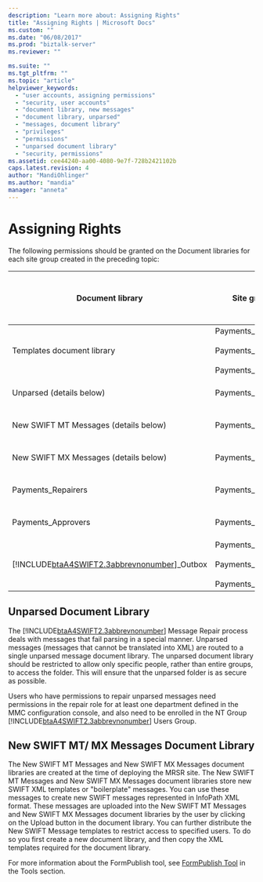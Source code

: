 ```yaml
---
description: "Learn more about: Assigning Rights"
title: "Assigning Rights | Microsoft Docs"
ms.custom: ""
ms.date: "06/08/2017"
ms.prod: "biztalk-server"
ms.reviewer: ""

ms.suite: ""
ms.tgt_pltfrm: ""
ms.topic: "article"
helpviewer_keywords: 
  - "user accounts, assigning permissions"
  - "security, user accounts"
  - "document library, new messages"
  - "document library, unparsed"
  - "messages, document library"
  - "privileges"
  - "permissions"
  - "unparsed document library"
  - "security, permissions"
ms.assetid: cee44240-aa00-4080-9e7f-728b2421102b
caps.latest.revision: 4
author: "MandiOhlinger"
ms.author: "mandia"
manager: "anneta"
---
```

# Assigning Rights
The following permissions should be granted on the Document libraries for each site group created in the preceding topic:  


|                                         Document library                                         |                                   Site groups                                   | Custom document library permissions to apply |
|--------------------------------------------------------------------------------------------------|---------------------------------------------------------------------------------|----------------------------------------------|
|                                    Templates document library                                    | Payments_Creators<br /><br /> Payments_Repairers<br /><br /> Payments_Approvers |                  View items                  |
|                                     Unparsed (details below)                                     |                               Payments_Repairers                                |       View, insert, edit, delete items       |
|                              New SWIFT MT Messages (details below)                               |                                Payments_Creators                                |       View, insert, edit, delete items       |
|                              New SWIFT MX Messages (details below)                               |                                Payments_Creators                                |       View, insert, edit, delete items       |
|                                        Payments_Repairers                                        |                               Payments_Repairers                                |       View, insert, edit, delete items       |
|                                        Payments_Approvers                                        |                               Payments_Approvers                                |       View, insert, edit, delete items       |
| [!INCLUDE[btaA4SWIFT2.3abbrevnonumber](../../includes/btaa4swift2-3abbrevnonumber-md.md)]_Outbox | Payments_Creators<br /><br /> Payments_Repairers<br /><br /> Payments_Approvers |       View, insert, edit, delete items       |

## Unparsed Document Library  
 The [!INCLUDE[btaA4SWIFT2.3abbrevnonumber](../../includes/btaa4swift2-3abbrevnonumber-md.md)] Message Repair process deals with messages that fail parsing in a special manner. Unparsed messages (messages that cannot be translated into XML) are routed to a single unparsed message document library. The unparsed document library should be restricted to allow only specific people, rather than entire groups, to access the folder. This will ensure that the unparsed folder is as secure as possible.  

 Users who have permissions to repair unparsed messages need permissions in the repair role for at least one department defined in the MMC configuration console, and also need to be enrolled in the NT Group [!INCLUDE[btaA4SWIFT2.3abbrevnonumber](../../includes/btaa4swift2-3abbrevnonumber-md.md)] Users Group.  

## New SWIFT MT/ MX Messages Document Library  
 The New SWIFT MT Messages and New SWIFT MX Messages document libraries are created at the time of deploying the MRSR site. The New SWIFT MT Messages and New SWIFT MX Messages document libraries store new SWIFT XML templates or "boilerplate" messages. You can use these messages to create new SWIFT messages represented in InfoPath XML format. These messages are uploaded into the New SWIFT MT Messages and New SWIFT MX Messages document libraries by the user by clicking on the Upload button in the document library. You can further distribute the New SWIFT Message templates to restrict access to specified users. To do so you first create a new document library, and then copy the XML templates required for the document library.  

 For more information about the FormPublish tool, see [FormPublish Tool](https://msdn.microsoft.com/09a6ed31-5917-4776-9a5e-955af440cdac) in the Tools section.

